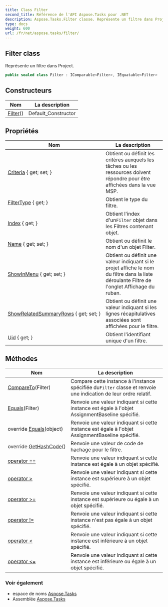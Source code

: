 ```yaml
---
title: Class Filter
second_title: Référence de l'API Aspose.Tasks pour .NET
description: Aspose.Tasks.Filter classe. Représente un filtre dans Project.
type: docs
weight: 600
url: /fr/net/aspose.tasks/filter/
---
```

## Filter class

Représente un filtre dans Project.

```csharp
public sealed class Filter : IComparable<Filter>, IEquatable<Filter>
```

## Constructeurs

| Nom | La description |
| --- | --- |
| [Filter](filter/)() | Default_Constructor |

## Propriétés

| Nom | La description |
| --- | --- |
| [Criteria](../../aspose.tasks/filter/criteria/) { get; set; } | Obtient ou définit les critères auxquels les tâches ou les ressources doivent répondre pour être affichées dans la vue MSP. |
| [FilterType](../../aspose.tasks/filter/filtertype/) { get; } | Obtient le type du filtre. |
| [Index](../../aspose.tasks/filter/index/) { get; } | Obtient l'index d'un`Filter` objet dans les Filtres contenant objet. |
| [Name](../../aspose.tasks/filter/name/) { get; set; } | Obtient ou définit le nom d'un objet Filter. |
| [ShowInMenu](../../aspose.tasks/filter/showinmenu/) { get; set; } | Obtient ou définit une valeur indiquant si le projet affiche le nom du filtre dans la liste déroulante Filtre de l'onglet Affichage du ruban. |
| [ShowRelatedSummaryRows](../../aspose.tasks/filter/showrelatedsummaryrows/) { get; set; } | Obtient ou définit une valeur indiquant si les lignes récapitulatives associées sont affichées pour le filtre. |
| [Uid](../../aspose.tasks/filter/uid/) { get; } | Obtient l'identifiant unique d'un filtre. |

## Méthodes

| Nom | La description |
| --- | --- |
| [CompareTo](../../aspose.tasks/filter/compareto/)(Filter) | Compare cette instance à l'instance spécifiée du`Filter` classe et renvoie une indication de leur ordre relatif. |
| [Equals](../../aspose.tasks/filter/equals/#equals)(Filter) | Renvoie une valeur indiquant si cette instance est égale à l'objet AssignmentBaseline spécifié. |
| override [Equals](../../aspose.tasks/filter/equals/#equals_1)(object) | Renvoie une valeur indiquant si cette instance est égale à l'objet AssignmentBaseline spécifié. |
| override [GetHashCode](../../aspose.tasks/filter/gethashcode/)() | Renvoie une valeur de code de hachage pour le filtre. |
| [operator ==](../../aspose.tasks/filter/op_equality/) | Renvoie une valeur indiquant si cette instance est égale à un objet spécifié. |
| [operator &gt;](../../aspose.tasks/filter/op_greaterthan/) | Renvoie une valeur indiquant si cette instance est supérieure à un objet spécifié. |
| [operator &gt;=](../../aspose.tasks/filter/op_greaterthanorequal/) | Renvoie une valeur indiquant si cette instance est supérieure ou égale à un objet spécifié. |
| [operator !=](../../aspose.tasks/filter/op_inequality/) | Renvoie une valeur indiquant si cette instance n'est pas égale à un objet spécifié. |
| [operator &lt;](../../aspose.tasks/filter/op_lessthan/) | Renvoie une valeur indiquant si cette instance est inférieure à un objet spécifié. |
| [operator &lt;=](../../aspose.tasks/filter/op_lessthanorequal/) | Renvoie une valeur indiquant si cette instance est inférieure ou égale à un objet spécifié. |

### Voir également

* espace de noms [Aspose.Tasks](../../aspose.tasks/)
* Assemblée [Aspose.Tasks](../../)


